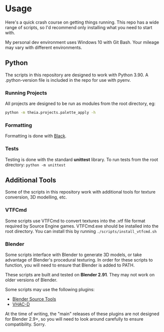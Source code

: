 # Usage

Here's a quick crash course on getting things running. This repo has a wide range of scripts, so I'd recommend only installing what you need to start with.

My personal dev environment uses Windows 10 with Git Bash. Your mileage may vary with different environments.

## Python

The scripts in this repository are designed to work with Python 3.90. A .python-version file is included in the repo for use with pyenv.

### Running Projects

All projects are designed to be run as modules from the root directory, eg:

```bash
python -m theia.projects.palette_apply -h
```

### Formatting

Formatting is done with [Black](https://github.com/psf/black).

### Tests

Testing is done with the standard **unittest** library. To run tests from the root directory: `python -m unittest`

## Additional Tools

Some of the scripts in this repository work with additional tools for texture conversion, 3D modelling, etc.

### VTFCmd

Some scripts use VTFCmd to convert textures into the .vtf file format required by Source Engine games. VTFCmd.exe should be installed into the root directory. You can install this by running `./scripts/install_vtfcmd.sh`

### Blender

Some scripts interface with Blender to generate 3D models, or take advantage of Blender's procedural texturing. In order for these scripts to function, you will need to ensure that Blender is added to PATH.

These scripts are built and tested on **Blender 2.91**. They may not work on older versions of Blender.

Some scripts may use the following plugins:

- [Blender Source Tools](https://github.com/Artfunkel/BlenderSourceTools)
- [VHAC-D](https://github.com/tpdickso/blender_vhacd)

At the time of writing, the "main" releases of these plugins are not designed for Blender 2.9+, so you will need to look around carefully to ensure compatibility. Sorry.
